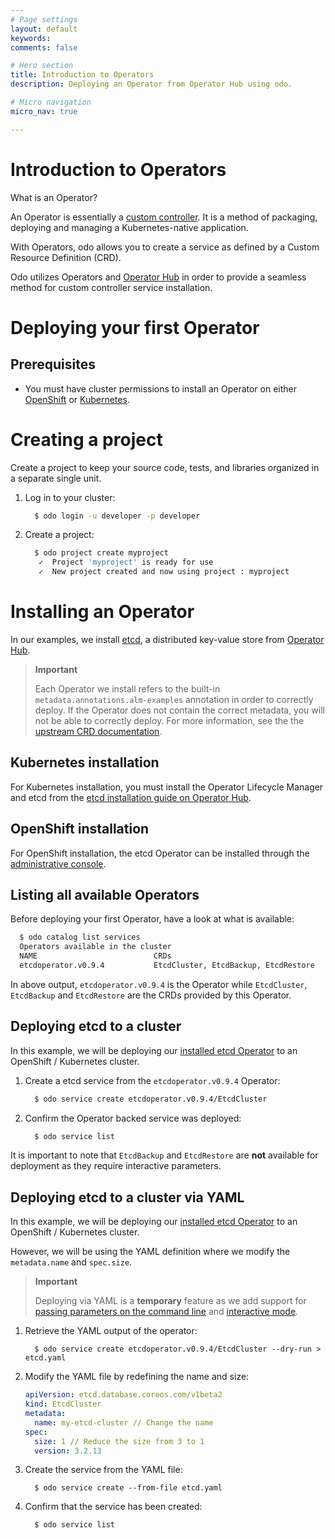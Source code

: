 ```yaml
---
# Page settings
layout: default
keywords:
comments: false

# Hero section
title: Introduction to Operators
description: Deploying an Operator from Operator Hub using odo.

# Micro navigation
micro_nav: true

---
```

# Introduction to Operators

What is an Operator?

An Operator is essentially a [custom
controller](https://www.openshift.com/learn/topics/operators). It is a
method of packaging, deploying and managing a Kubernetes-native
application.

With Operators, odo allows you to create a service as defined by a
Custom Resource Definition (CRD).

Odo utilizes Operators and [Operator Hub](https://operatorhub.io/) in
order to provide a seamless method for custom controller service
installation.

# Deploying your first Operator

## Prerequisites

  - You must have cluster permissions to install an Operator on either
    [OpenShift](https://docs.openshift.com/container-platform/4.3/operators/olm-adding-operators-to-cluster.html)
    or
    [Kubernetes](https://github.com/operator-framework/operator-lifecycle-manager/blob/master/doc/install/install.md).

# Creating a project

Create a project to keep your source code, tests, and libraries
organized in a separate single unit.

1.  Log in to your cluster:
    
    ``` sh
      $ odo login -u developer -p developer
    ```

2.  Create a project:
    
    ``` sh
      $ odo project create myproject
       ✓  Project 'myproject' is ready for use
       ✓  New project created and now using project : myproject
    ```

# Installing an Operator

In our examples, we install [etcd](https://etcd.io/), a distributed
key-value store from [Operator
Hub](https://operatorhub.io/operator/etcd).

> **Important**
> 
> Each Operator we install refers to the built-in
> `metadata.annotations.alm-examples` annotation in order to correctly
> deploy. If the Operator does not contain the correct metadata, you
> will not be able to correctly deploy. For more information, see the
> the [upstream CRD
> documentation](https://github.com/operator-framework/operator-lifecycle-manager/blob/master/doc/design/building-your-csv.md#crd-templates).

## Kubernetes installation

For Kubernetes installation, you must install the Operator Lifecycle
Manager and etcd from the [etcd installation guide on Operator
Hub](https://operatorhub.io/operator/etcd).

## OpenShift installation

For OpenShift installation, the etcd Operator can be installed through
the [administrative
console](https://docs.openshift.com/container-platform/4.3/operators/olm-adding-operators-to-cluster.html).

## Listing all available Operators

Before deploying your first Operator, have a look at what is available:

``` sh
  $ odo catalog list services
  Operators available in the cluster
  NAME                          CRDs
  etcdoperator.v0.9.4           EtcdCluster, EtcdBackup, EtcdRestore
```

In above output, `etcdoperator.v0.9.4` is the Operator while
`EtcdCluster`, `EtcdBackup` and `EtcdRestore` are the CRDs provided by
this Operator.

## Deploying etcd to a cluster

In this example, we will be deploying our [installed etcd
Operator](https://operatorhub.io/operator/etcd) to an OpenShift /
Kubernetes cluster.

1.  Create a etcd service from the `etcdoperator.v0.9.4` Operator:
    
    ``` sh
      $ odo service create etcdoperator.v0.9.4/EtcdCluster
    ```

2.  Confirm the Operator backed service was deployed:
    
    ``` sh
      $ odo service list
    ```

It is important to note that `EtcdBackup` and `EtcdRestore` are **not**
available for deployment as they require interactive parameters.

## Deploying etcd to a cluster via YAML

In this example, we will be deploying our [installed etcd
Operator](https://operatorhub.io/operator/etcd) to an OpenShift /
Kubernetes cluster.

However, we will be using the YAML definition where we modify the
`metadata.name` and `spec.size`.

> **Important**
> 
> Deploying via YAML is a **temporary** feature as we add support for
> [passing parameters on the command
> line](https://github.com/openshift/odo/issues/2785) and [interactive
> mode](https://github.com/openshift/odo/issues/2799).

1.  Retrieve the YAML output of the
    operator:
    
    ``` shell
      $ odo service create etcdoperator.v0.9.4/EtcdCluster --dry-run > etcd.yaml
    ```

2.  Modify the YAML file by redefining the name and size:
    
    ``` yaml
    apiVersion: etcd.database.coreos.com/v1beta2
    kind: EtcdCluster
    metadata:
      name: my-etcd-cluster // Change the name
    spec:
      size: 1 // Reduce the size from 3 to 1
      version: 3.2.13
    ```

3.  Create the service from the YAML file:
    
    ``` shell
      $ odo service create --from-file etcd.yaml
    ```

4.  Confirm that the service has been created:
    
    ``` shell
      $ odo service list
    ```
